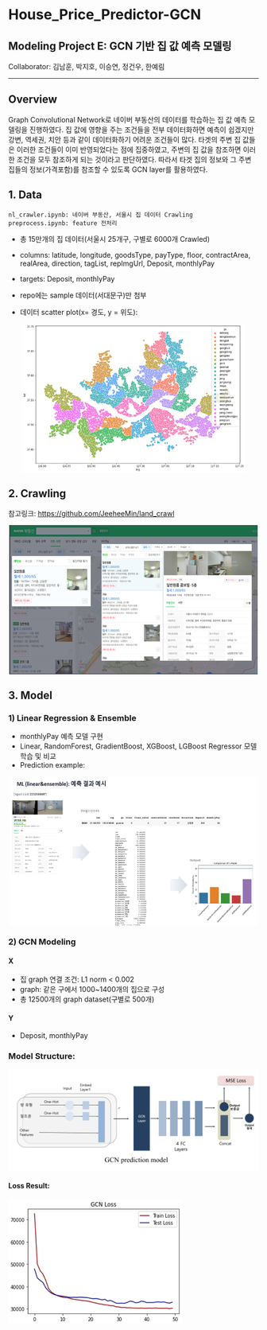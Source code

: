 # House_Price_Predictor-GCN

## Modeling Project E: GCN 기반 집 값 예측 모델링 
Collaborator: 김남훈, 박지호, 이승연, 정건우, 한예림
***

## Overview
Graph Convolutional Network로 네이버 부동산의 데이터를 학습하는 집 값 예측 모델링을 진행하였다. 집 값에 영향을 주는 조건들을 전부 데이터화하면 예측이 쉽겠지만 강변, 역세권, 치안 등과 같이 데이터화하기 어려운 조건들이 많다. 타겟의 주변 집 값들은 이러한 조건들이 이미 반영되었다는 점에 집중하였고, 주변의 집 값을 참조하면 이러한 조건을 모두 참조하게 되는 것이라고 판단하였다. 따라서 타겟 집의 정보와 그 주변 집들의 정보(가격포함)를 참조할 수 있도록 GCN layer를 활용하였다.

## 1. Data

    nl_crawler.ipynb: 네이버 부동산, 서울시 집 데이터 Crawling
    preprocess.ipynb: feature 전처리
    
    
- 총 15만개의 집 데이터(서울시 25개구, 구별로 6000개 Crawled)
- columns: latitude, longitude, goodsType, payType, floor, contractArea, realArea, direction, tagList, repImgUrl, Deposit, monthlyPay
- targets: Deposit, monthlyPay
- repo에는 sample 데이터(서대문구)만 첨부

- 데이터 scatter plot(x= 경도, y = 위도):  
<p align = "center">
<img src="/md_src/data_scatter.png" width="450" height="300" align = 'center'/>
</p>


## 2. Crawling

참고링크: https://github.com/JeeheeMin/land_crawl
<p align = "center">
<img src="/md_src/nl_img.png" width="500" height="300" align = 'center'/>
</p>


## 3. Model

### 1) Linear Regression & Ensemble

- monthlyPay 예측 모델 구현
- Linear, RandomForest, GradientBoost, XGBoost, LGBoost Regressor 모델 학습 및 비교
- Prediction example:
<p align = "center">
<img src="/md_src/ml_result.png" width="500" height="300" align = 'center'/>
</p>


### 2) GCN Modeling
#### X
- 집 graph 연결 조건: L1 norm < 0.002 
- graph: 같은 구에서 1000~1400개의 집으로 구성
- 총 12500개의 graph dataset(구별로 500개)
#### Y
- Deposit, monthlyPay


### Model Structure:
![모델](/md_src/model_diagram.png)

#### Loss Result:
<img src="/md_src/GCN_result.png" width="350" height="250" align = 'center'/>


